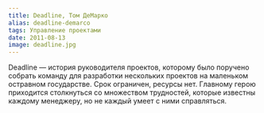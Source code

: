 ```yaml
---
title: Deadline, Том ДеМарко
alias: deadline-demarco
tags: Управление проектами
date: 2011-08-13
image: deadline.jpg
---
```


Deadline — история руководителя проектов, которому было поручено собрать команду для разработки нескольких проектов на маленьком остравном государстве. Срок ограничен, ресурсы нет. Главному герою приходится столкнуться со множеством трудностей, которые известны каждому менеджеру, но не каждый умеет с ними справляться.


